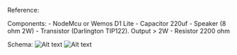 
Reference: 

Components:
    - NodeMcu or Wemos D1 Lite
    - Capacitor 220uf
    - Speaker (8 ohm 2W)
    - Transistor (Darlington TIP122). Output > 2W
    - Resistor 2200 ohm


Schema:
![Alt text](./schemas/NeoPixel-Potentiometer_bb.png?raw=true "Breadboard")
![Alt text](./schemas/20190928_162556.jpg?raw=true "Photo")